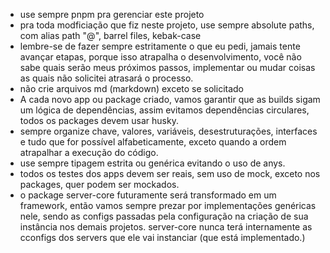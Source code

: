 - use sempre pnpm pra gerenciar este projeto
- pra toda modficiação que fiz neste projeto, use sempre absolute paths, com alias path "@", barrel files, kebak-case
- lembre-se de fazer sempre estritamente o que eu pedi, jamais tente avançar etapas, porque isso atrapalha o desenvolvimento, você não sabe quais serão meus próximos passos, implementar ou mudar coisas as quais não solicitei atrasará o processo.
- não crie arquivos md (markdown) exceto se solicitado
- A cada novo app ou package criado, vamos garantir que as builds sigam um lógica de dependências, assim evitamos dependências circulares, todos os packages devem usar husky.
- sempre organize chave, valores, variáveis, desestruturações, interfaces e tudo que for possível alfabeticamente, exceto quando a ordem atrapalhar a execução do código. 
- use sempre tipagem estrita ou genérica evitando o uso de anys.
- todos os testes dos apps devem ser reais, sem uso de mock, exceto nos packages, quer podem ser mockados.
- o package server-core futuramente será transformado em um framework, então vamos sempre prezar por implementações genéricas nele, sendo as configs passadas pela configuração na criação de sua instância nos demais projetos. server-core nunca terá internamente as cconfigs dos servers que ele vai instanciar (que está implementado.)